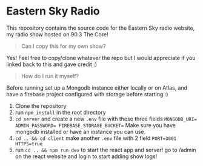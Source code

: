 # Eastern Sky Radio

This repository contains the source code for the Eastern Sky radio website, my radio show hosted on 90.3 The Core!

> Can I copy this for my own show? 

Yes! Feel free to copy/clone whatever the repo but I would appreciate if you linked back to this and gave credit :)

>How do I run it myself?

Before running set up a Mongodb instance either locally or on Atlas, and have a firebase project configured with storage before starting :)
 1. Clone the repository 
 2. run `npm install` in the root directory
 3. `cd server` and create a new `.env` file with these three fields `MONGODB_URI=
ADMIN_PASSWORD= FIREBASE_STORAGE_BUCKET=` Make sure you have mongodb installed or have an instance you can use. 
4. `cd .. && cd client` make another `.env` file with 2 field `PORT=3001
HTTPS=true`
5. run `cd .. && npm run dev` to start the react app and server! go to /admin on the react website and login to start adding show logs!

